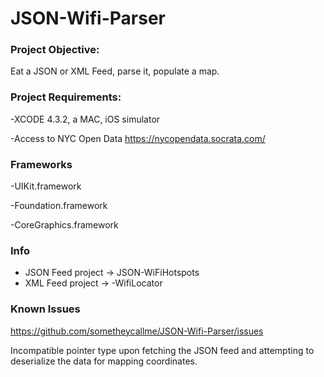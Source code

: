 JSON-Wifi-Parser
================

### Project Objective:

Eat a JSON or XML Feed, parse it, populate a map.

### Project Requirements:

-XCODE 4.3.2, a MAC, iOS simulator

-Access to NYC Open Data https://nycopendata.socrata.com/

### Frameworks

-UIKit.framework

-Foundation.framework

-CoreGraphics.framework

### Info

- JSON Feed project -> JSON-WiFiHotspots 
- XML Feed project -> -WifiLocator

### Known Issues

https://github.com/sometheycallme/JSON-Wifi-Parser/issues

Incompatible pointer type upon fetching the JSON feed and attempting to deserialize the data for mapping coordinates.


